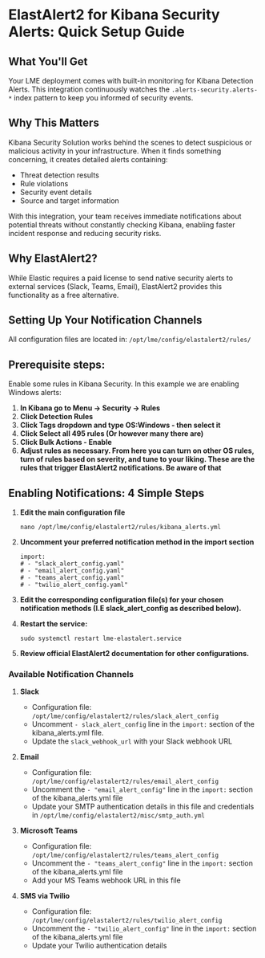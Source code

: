 # ElastAlert2 for Kibana Security Alerts: Quick Setup Guide

## What You'll Get

Your LME deployment comes with built-in monitoring for Kibana Detection Alerts. This integration continuously watches the `.alerts-security.alerts-*` index pattern to keep you informed of security events.

## Why This Matters

Kibana Security Solution works behind the scenes to detect suspicious or malicious activity in your infrastructure. When it finds something concerning, it creates detailed alerts containing:
- Threat detection results
- Rule violations
- Security event details
- Source and target information

With this integration, your team receives immediate notifications about potential threats without constantly checking Kibana, enabling faster incident response and reducing security risks.

## Why ElastAlert2?

While Elastic requires a paid license to send native security alerts to external services (Slack, Teams, Email), ElastAlert2 provides this functionality as a free alternative.

## Setting Up Your Notification Channels

All configuration files are located in: ```/opt/lme/config/elastalert2/rules/```

## Prerequisite steps:

Enable some rules in Kibana Security. In this example we are enabling Windows alerts:

1. **In Kibana go to Menu -> Security -> Rules**
2. **Click Detection Rules**
3. **Click Tags dropdown and type OS:Windows - then select it**
4. **Click Select all 495 rules (Or however many there are)**
5. **Click Bulk Actions - Enable**
6. **Adjust rules as necessary. From here you can turn on other OS rules, turn of rules based on severity, and tune to your liking. These are the rules that trigger ElastAlert2 notifications. Be aware of that**

## Enabling Notifications: 4 Simple Steps

1. **Edit the main configuration file**
   ```
   nano /opt/lme/config/elastalert2/rules/kibana_alerts.yml
   ```

2. **Uncomment your preferred notification method in the import section**
   ```
   import:
   # - "slack_alert_config.yaml"
   # - "email_alert_config.yaml"
   # - "teams_alert_config.yaml"
   # - "twilio_alert_config.yaml"
   ```
3. **Edit the corresponding configuration file(s) for your chosen notification methods (I.E slack_alert_config as described below).**

4. **Restart the service:**

   ```
   sudo systemctl restart lme-elastalert.service
   ```
5. **Review official ElastAlert2 documentation for other configurations.**

### Available Notification Channels

1. **Slack**
   - Configuration file: ```/opt/lme/config/elastalert2/rules/slack_alert_config```
   - Uncomment `- slack_alert_config` line in the `import:` section of the kibana_alerts.yml file.
   - Update the `slack_webhook_url` with your Slack webhook URL

2. **Email**
   - Configuration file: ```/opt/lme/config/elastalert2/rules/email_alert_config```
   - Uncomment the `- "email_alert_config"` line in the `import:` section of the kibana_alerts.yml file
   - Update your SMTP authentication details in this file and credentials in ```/opt/lme/config/elastalert2/misc/smtp_auth.yml```

3. **Microsoft Teams**
   - Configuration file: ```/opt/lme/config/elastalert2/rules/teams_alert_config```
   - Uncomment the `- "teams_alert_config"` line in the `import:` section of the kibana_alerts.yml file
   - Add your MS Teams webhook URL in this file

4. **SMS via Twilio**
   - Configuration file: ```/opt/lme/config/elastalert2/rules/twilio_alert_config```
   - Uncomment the `- "twilio_alert_config"` line in the `import:` section of the kibana_alerts.yml file
   - Update your Twilio authentication details